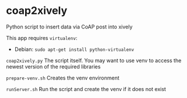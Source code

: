 # coap2xively
Python script to insert data via CoAP post into xively

This app requires `virtualenv`:

- Debian: `sudo apt-get install python-virtualenv`

`coap2xively.py`  The script itself. You may want to use venv to access the newest version of the required libraries

`prepare-venv.sh` Creates the venv environment

`runServer.sh`    Run the script and create the venv if it does not exist
